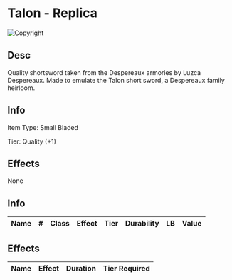# Talon - Replica

![Copyright](Talon-Practice.png)

## Desc

Quality shortsword taken from the Despereaux armories by Luzca Despereaux. Made to emulate the Talon short sword, a Despereaux family heirloom.

## Info

Item Type: Small Bladed

Tier: Quality (+1)

## Effects

None

## Info

| Name | # | Class | Effect | Tier | Durability | LB | Value |
| :--: | :-: | :---: | :----: | :--: | :--------: | :-: | :---: |

## Effects

| Name | Effect | Duration | Tier Required |
| :--- | :----: | :------: | :-----------: |
